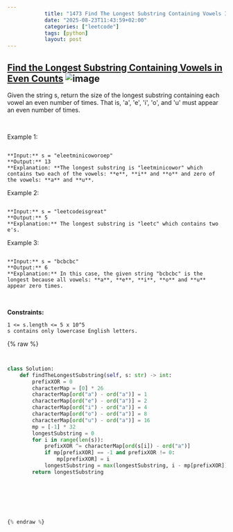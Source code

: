 ```yaml
---
            title: "1473 Find The Longest Substring Containing Vowels In Even Counts"
            date: "2025-08-23T11:43:59+02:00"
            categories: ["leetcode"]
            tags: [python]
            layout: post
---
```

            
## [Find the Longest Substring Containing Vowels in Even Counts](https://leetcode.com/problems/find-the-longest-substring-containing-vowels-in-even-counts) ![image](https://img.shields.io/badge/Difficulty-Medium-orange)

Given the string s, return the size of the longest substring containing each vowel an even number of times. That is, 'a', 'e', 'i', 'o', and 'u' must appear an even number of times.

 

Example 1:

```

**Input:** s = "eleetminicoworoep"
**Output:** 13
**Explanation: **The longest substring is "leetminicowor" which contains two each of the vowels: **e**, **i** and **o** and zero of the vowels: **a** and **u**.

```

Example 2:

```

**Input:** s = "leetcodeisgreat"
**Output:** 5
**Explanation:** The longest substring is "leetc" which contains two e's.

```

Example 3:

```

**Input:** s = "bcbcbc"
**Output:** 6
**Explanation:** In this case, the given string "bcbcbc" is the longest because all vowels: **a**, **e**, **i**, **o** and **u** appear zero times.

```

 

**Constraints:**

	1 <= s.length <= 5 x 10^5
	s contains only lowercase English letters.

{% raw %}


```python


class Solution:
    def findTheLongestSubstring(self, s: str) -> int:
        prefixXOR = 0
        characterMap = [0] * 26
        characterMap[ord("a") - ord("a")] = 1
        characterMap[ord("e") - ord("a")] = 2
        characterMap[ord("i") - ord("a")] = 4
        characterMap[ord("o") - ord("a")] = 8
        characterMap[ord("u") - ord("a")] = 16
        mp = [-1] * 32
        longestSubstring = 0
        for i in range(len(s)):
            prefixXOR ^= characterMap[ord(s[i]) - ord("a")]
            if mp[prefixXOR] == -1 and prefixXOR != 0:
                mp[prefixXOR] = i
            longestSubstring = max(longestSubstring, i - mp[prefixXOR])
        return longestSubstring
    


                    



{% endraw %}
```
